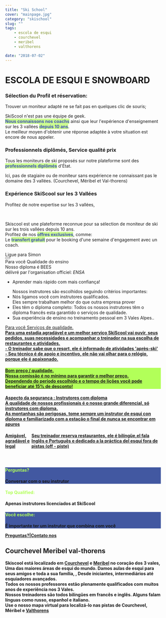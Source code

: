 ```yaml
---
title: "Ski School"
cover: "mainpage.jpg"
category: "skischool"
slug: ""
tags:
    - escola de esqui
    - courchevel
    - meribel
    - valthorens

date: "2018-07-02"
---
```


# ESCOLA DE ESQUI E SNOWBOARD

<div class="md-grid md-grid--no-spacing md-cell--middle">
<div class="md-paper md-paper--1 md-grid md-cell md-cell--4 md-cell--8-tablet">
<imgtest data="guide.png" height="75" width="200px" directory="pages" alt="Courchevel"></imgtest>
<div class="md-block-centered md-cell--6-tablet">
 <h3>Sélection du Profil et réservation:</h3>
 <p>Trouver un moniteur adapté ne se fait pas en quelques clic de souris;</p>
 <p>SkiScool n'est pas une équipe de geek.<br><b style="color:#3f51b5;background-color:#ccff90">Nous connaissons nos coachs</b> ainsi que leur l'expérience d'enseignement sur les 3 vallées <b style="color:#3f51b5;background-color:#ccff90">depuis 10 ans</b>. <br> Le meilleur moyen d'obtenir une réponse adaptée à votre situation est encore de nous appeler.</p></div>
</div>
 

<div class="md-paper md-paper--1 md-grid md-cell md-cell--4 md-cell--8-tablet">
 <imgtest data="certified.png" height="75" width="200px" directory="pages" alt="Courchevel"></imgtest>
 <div class="md-block-centered md-cell--6-tablet">
<h3>Professionnels diplômés, Service qualité prix</h3>
<p>Tous les moniteurs de ski proposés sur notre plateforme sont des <b style="color:#3f51b5;background-color:#ccff90">professionnels diplômés</b> d'État.<br><p> Ici, pas de stagiaire ou de moniteur sans expérience ne connaissant pas le domaine des 3 vallées.  (Courchevel, Méribel et Val-thorens)</p>
</div>
</div>
 

<div class="md-paper md-paper--1 md-grid md-cell md-cell--4 md-cell--8-tablet">
  <imgtest data="years-experience.png" height="75" width="200px" directory="pages" alt="Courchevel"></imgtest>
<div class="md-block-centered md-cell--6-tablet">
  <h3>Expérience SkiScool sur les 3 Vallées</h3>
  <p>Profitez de notre expertise sur les 3 vallées, </p><br><p>Skiscool est une plateforme reconnue pour sa sélection de moniteur de ski sur les trois vallées depuis 10 ans.<br> Profitez de nos <b style="color:#3f51b5;background-color:#ccff90">offres exclusives</b>, comme:<br> Le <b style="color:#3f51b5;background-color:#ccff90">transfert gratuit</b> pour le booking d'une semaine d'engagement avec un coach.</p></div></div></div>
  </div>



<div class="md-grid md-cell--middle">
 <div style="flex-direction: column;width: 120px;" class="md-block-centered">Ligue para Simon<a href="tel:France+33675505209" class=" h2 black"><button type="button" class="md-btn md-pointer--hover">
 <div class="mr1 fa-stack-big">
 <i class="fa fa-circle fa-stack-8x gray" style="color: rgb(178, 255, 89);"></i><i class="fa fa-phone fa-stack-4x navy"></i></div></button></a></div>
 </div>


<div style="flex-direction: column;" class="md-grid md-cell md-cell--12">
<a title="La qualité d'enseignement" style="display: flex; flex-direction: row;">
<imgtest data="certified.png" height="75" width="300px" directory="pages" alt="Courchevel"></imgtest>
<div>
<span>
Para você Qualidade do ensino <br> Nosso diploma é BEES  <br>
<span classname="h6">délivré par l'organisation officiel: <em>ENSA</em>
</span><i class="fa fa-question-circle-o"></i></span>
<ul><li>
Aprender mais rápido com mais confiança! </li> </ul>
<ul>Nossos instrutores são escolhidos seguindo critérios importantes: 
<li>Nós ligamos você com instrutores qualificados. </b><br>Eles sempre trabalham melhor do que outra empresa prover</b></li>
<li>Eles têm o diploma completo: Todos os nossos instrutores têm o diploma francês esta garantido o serviços de qualidade. </li>
<li>Sua experiência de ensino no treinamento pessoal em 3 Vales Alpes.</b>.</li></div>
</a>
</div>



<div style="flex-direction: column;padding-bottom: 4%;" class="md-grid md-cell md-cell--12">
<a title="Notre Service" href="/L_ecole_de_ski/" style="display: flex; flex-direction: row;">
<span class="c78 p2 h2"><div>Para você Serviços de qualidade.</div><i class="fa fa-question-circle-o"></i>
<span><b>Para uma estadia agradável e um melhor serviço SkiScool vai ouvir, seus pedidos, suas necessidades e acompanhar o treinador na sua escolha de restaurantes e atividades. <br/> - O treinador sabe que o resort, ele é informado de atividades 'après-ski' <br/> - Seu técnico é de apoio e incentivo, ele não vai olhar para o relógio, porque ele é apaixonado.<br></span></span>
<imgtest data="lm-pistes.jpg" height="75" width="300px" directory="pages" alt="service client" coverclassname="md-paper md-paper--1"></imgtest>
</a>
</div> 

<div style="flex-direction: column;" class="md-grid md-paper md-paper--2 md-cell md-cell--6 md-cell--middle">
<a title="Qualité-prix" href="/Articles/" style="display: flex; flex-direction: row; background-color:rgb(178, 255, 89)">
<span><div>Bom preço / qualidade.<br> Nossa comissão é no mínimo para garantir o melhor preço.</div><i class="fa fa-question-circle-o"></i><span><b> Dependendo do período escolhido e o tempo de lições você pode beneficiar até 15% de desconto!</b></span></span>
</a>
</div>

<div style="flex-direction: column;padding-top: 4%;padding-bottom: 4%;" class="md-grid md-cell md-cell--12">
<a title="Sécurité" href="/Chalets/" style="display: flex; flex-direction: row;">
<span class="c78 p2 h2"><div>Aspecto da segurança : Instrutores com diploma</div><i class="fa fa-question-circle-o"></i><span>A qualidade de nossos profissionais é o nosso grande diferencial, só instrutores com diploma.<br/><b>As montanhas são perigosas, tome sempre um instrutor de esqui con diploma e familiarizado com a estação o final de nunca se encontrar em apuros</b></span></span>
<imgtest data="helico.jpg" height="75" width="300px" directory="pages" alt="Sécurité" coverclassname="md-paper md-paper--1"></imgtest>
</a>
</div>

<div style="flex-direction: column;padding-bottom: 4%;" class="md-grid md-cell md-cell--12">
<a title="Convivial:" href="/Hotels/" style="display: flex; flex-direction: row;">
<div>Amigável, agradável e legal</div><i class="fa fa-question-circle-o"></i><span>Seu treinador reserva restaurantes, ele é bilíngüe,<b>el fala Inglês e Português</b> e dedicado a la práctica del esquí fora de pistas (off - piste)</span>
<imgtest data="years-experience.png" height="75" width="300px" directory="pages" alt="Courchevel"></imgtest>
</a>
</div>


<div style="flex-direction: column;padding-bottom: 4%;" class="md-grid md-cell md-cell--12">
<reactfb language="fr" newDivName="sel" appId="562112907171338" type="post" desc="moniteur de ski courchevel 1850 Dubai - courchevel"/></reactfb>
</div>



<div class="md-grid md-grid--no-spacing md-cell--middle">
<div id="questions" style="flex: 1;background-color: rgb(66, 88, 161); flex-direction: column;" class="md-paper md-paper--1 md-grid md-cell md-cell--4"><imgtest data="envelope.jpg" maxwidth="200px" class="boxshad rounded bg-white"  height="75" directory="pages" alt="Courchevel"></imgtest>
<h4 style="color: rgb(178, 255, 89);">Perguntas?</h4><p>Conversar com o seu instrutor</p></div>

<div id="topQualification" style="flex: 1; flex-direction: column;" class="md-paper md-paper--1 md-grid md-cell md-cell--4">
  <imgtest data="shield.png" maxwidth="200px" class="boxshad rounded bg-white"  height="75" directory="pages" alt="Courchevel"></imgtest>
<h4 style="color: rgb(178, 255, 89);">Top Qualified:</h4><p>Apenas instrutores licenciados at SkiScool</p></div>

<div id="thumbsUp" style="flex: 1; background-color: rgb(66, 88, 161);flex-direction: column;" class="md-paper md-paper--1 md-grid md-cell md-cell--4">
  <imgtest data="thumbs.jpg" maxwidth="200px" class="boxshad rounded bg-white"  height="75" directory="pages" alt="Courchevel"></imgtest>
<h4 style="color: rgb(178, 255, 89);">Você escolhe:</h4>
<p>É importante ter um instrutor que combina com você</p>
</div>

</div>

<div style="flex: 1; flex-direction: row;justify-content: center;" class="md-paper md-paper--1 md-grid md-cell md-cell--4">
<a class="emailrot silver" href="mailto:simon@skiscool.com?subject=question">Preguntas?</a><span class="px2">|</span><a class="emailrot silver" href="mailto:simon@skiscool.com?subject=contact">Contato nos</a>
</div>



## Courchevel Meribel val-thorens
Skiscool está localizado em <a href='Pistas/Courchevel' title='Courchevel'>Courchevel</a> e <a href='Pistas/Meribel' title='Meribel'>Meribel</a> no coração dos 3 vales, Uma das maiores áreas de esqui do mundo. Damos aulas de esqui para seus amigos e toda a sua família,  , Desde iniciantes, intermediários até esquiadores avançados.  
Todos os nossos professores estão plenamente qualificados com muitos anos de experiência nos 3 Vales.  
Nossos treinadores são todos bilíngües em francês e inglês. Alguns falam línguas como russo, espanhol e italiano.   
Use o nosso mapa virtual para localizá-lo nas pistas de Courchevel, Méribel e <a href='Pistas/Valthorens' title='Valthorens'>Valthorens</a>
